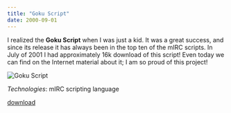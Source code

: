 ```yaml
---
title: "Goku Script"
date: 2000-09-01
---
```

I realized the **Goku Script** when I was just a kid. It was a great success, and since its release it has always been in the top ten of the mIRC scripts. In July of 2001 I had approximately 16k download of this script! Even today we can find on the Internet material about it; I am so proud of this project!

![Goku Script](../goku_script_me.jpg)

_Technologies_: mIRC scripting language

[<i class="fa fa-download" aria-hidden="true"></i> download](/downloads/goku4.zip)
